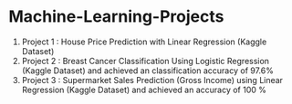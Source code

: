 # Machine-Learning-Projects
1. Project 1 : House Price Prediction with Linear Regression (Kaggle Dataset)
2. Project 2 : Breast Cancer Classification Using Logistic Regression (Kaggle Dataset) and achieved an classification accuracy of 97.6%
3. Project 3 : Supermarket Sales Prediction (Gross Income) using Linear Regression (Kaggle Dataset) and achieved an accuracy of 100 %
